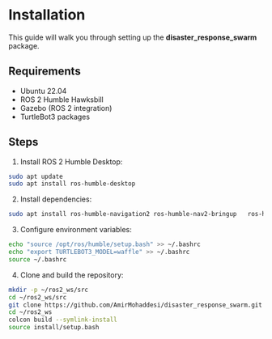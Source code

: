 # Installation

This guide will walk you through setting up the **disaster_response_swarm** package.

## Requirements
- Ubuntu 22.04
- ROS 2 Humble Hawksbill
- Gazebo (ROS 2 integration)
- TurtleBot3 packages

## Steps

1. Install ROS 2 Humble Desktop:
```bash
sudo apt update
sudo apt install ros-humble-desktop
```

2. Install dependencies:
```bash
sudo apt install ros-humble-navigation2 ros-humble-nav2-bringup   ros-humble-slam-toolbox ros-humble-gazebo-* ros-humble-turtlebot3* ros-humble-rviz2
```

3. Configure environment variables:
```bash
echo "source /opt/ros/humble/setup.bash" >> ~/.bashrc
echo "export TURTLEBOT3_MODEL=waffle" >> ~/.bashrc
source ~/.bashrc
```

4. Clone and build the repository:
```bash
mkdir -p ~/ros2_ws/src
cd ~/ros2_ws/src
git clone https://github.com/AmirMohaddesi/disaster_response_swarm.git
cd ~/ros2_ws
colcon build --symlink-install
source install/setup.bash
```
